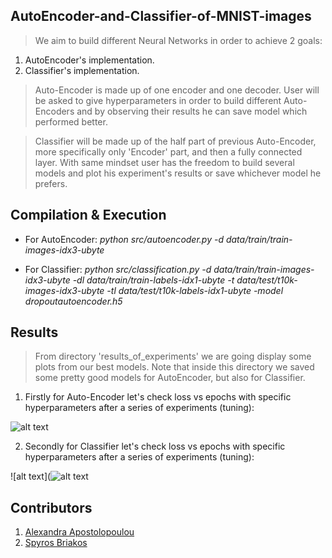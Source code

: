 ## AutoEncoder-and-Classifier-of-MNIST-images

> We aim to build different Neural Networks in order to achieve 2 goals:
1. AutoEncoder's implementation.
2. Classifier's implementation.

> Auto-Encoder is made up of one encoder and one decoder. User will be asked to give hyperparameters in order to build different Auto-Encoders and by observing their results he can save model which performed better.

> Classifier will be made up of the half part of previous Auto-Encoder, more specifically only 'Encoder' part, and then a fully connected layer. With same mindset user has the freedom to build several models and plot his experiment's results or save whichever model he prefers.

## Compilation & Execution

- For AutoEncoder: *python src/autoencoder.py -d data/train/train-images-idx3-ubyte*

- For Classifier: *python src/classification.py -d data/train/train-images-idx3-ubyte -dl data/train/train-labels-idx1-ubyte -t data/test/t10k-images-idx3-ubyte -tl data/test/t10k-labels-idx1-ubyte -model dropoutautoencoder.h5*

## Results
> From directory 'results_of_experiments' we are going display some plots from our best models. Note that inside this directory we saved some pretty good models for AutoEncoder, but also for Classifier.

1. Firstly for Auto-Encoder let's check loss vs epochs with specific hyperparameters after a series of experiments (tuning):

![alt text](https://github.com/spympr/AutoEncoder-and-Classifier-of-MNIST-images/blob/master/results_of_experiments/Results_A/Best_Model/Best_Model_With_Different_Batch_Sizes/Batch_Size_32.png)

2. Secondly for Classifier let's check loss vs epochs with specific hyperparameters after a series of experiments (tuning):

![alt text](![alt text](https://github.com/spympr/AutoEncoder-and-Classifier-of-MNIST-images/blob/master/results_of_experiments/Results_B/Best_Model/Extra_Experiment_With_Reduced_Batch_Size_32/Epochs_40*Batch_Size_32*FC_Units_128.png)



## Contributors
1. [Alexandra Apostolopoulou](https://github.com/alexaapo)
2. [Spyros Briakos](https://github.com/spympr)
